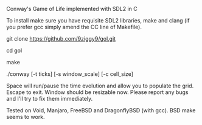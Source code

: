 Conway's Game of Life implemented with SDL2 in C

To install make sure you have requisite SDL2 libraries, make and clang (if you prefer gcc simply amend the CC line of Makefile).

git clone https://github.com/9ziggy9/gol.git

cd gol

make

./conway [-t ticks] [-s window_scale] [-c cell_size]

Space will run/pause the time evolution and allow you to populate the grid. Escape to exit. Window should be resizable now. Please report any bugs and I'll try to fix them immediately.

Tested on Void, Manjaro, FreeBSD and DragonflyBSD (with gcc). BSD make seems to work.

